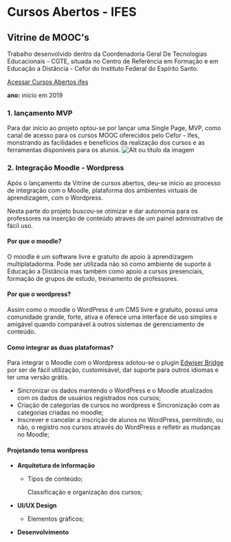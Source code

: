 # Cursos Abertos - IFES
## Vitrine de MOOC's
Trabalho desenvolvido dentro da Coordenadoria Geral De Tecnologias Educacionais - CGTE, situada no Centro de Referência em Formação e em Educação a Distância - Cefor do Instituto Federal do Espírito Santo.

[Acessar Cursos Abertos ifes](http://mooc.cefor.ifes.edu.br)

**ano:** início em 2019

### **1. lançamento MVP**

Para dar início ao projeto optou-se por lançar uma Single Page, MVP, como canal de acesso para os cursos MOOC oferecidos pelo Cefor - Ifes, monstrando as facilidades e benefícios da realização dos cursos e as ferramentas disponíveis para os alunos.
![Alt ou título da imagem](/vitrine.png)

### **2. Integração Moodle - Wordpress**

Após o lançamento da Vitrine de cursos abertos, deu-se início ao processo de integração com o Moodle, plataforma dos ambientes virtuais de aprendizagem, com o Wordpress.

Nesta parte do projeto buscou-se otimizar e dar autonomia para os professores na inserção de conteúdo atraves de um painel admnistrativo de fácil uso.

#### Por que o moodle?

O moodle é um software livre e gratuito de apoio à aprendizagem multiplatadorma. Pode ser utilizada não só como ambiente de suporte à Educação a Distância mas também como apoio a cursos presenciais, formação de grupos de estudo, treinamento de professores.

#### Por que o wordpress?

Assim como o moodle o WordPress é um CMS livre e gratuito, possui uma comunidade grande, forte, ativa e oferece uma interface de uso simples e amigável quando comparável à outros sistemas de gerenciamento de conteúdo.

#### Como integrar as duas plataformas?

Para integrar o Moodle com o Wordpress adotou-se o plugin [Edwiser Bridge](https://edwiser.org/bridge/) por ser de fácil utilização, customisável, dar suporte para outros idiomas e ter uma versão grátis.

- Sincronizar os dados mantendo o WordPress e o Moodle atualizados com os dados de usuários registrados nos cursos;
- Criação de categorias de cursos no wordpress e Sincronização com as categorias criadas no moodle;
- Inscrever e cancelar a inscrição de alunos no WordPress, permitindo, ou não, o registro nos cursos através do WordPress e refletir as mudanças no Moodle;

#### Projetando tema wordpress

- **Arquitetura de informação**
	- Tipos de conteúdo;

		Classificação e organização dos cursos;

- **UI/UX Design**
	- Elementos gráficos;
- **Desenvolvimento**



